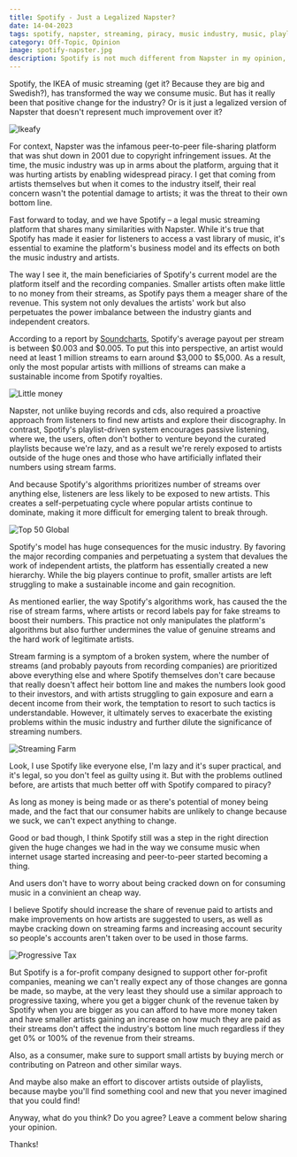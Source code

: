 ```yaml
---
title: Spotify - Just a Legalized Napster?
date: 14-04-2023
tags: spotify, napster, streaming, piracy, music industry, music, playlists, stream farms
category: Off-Topic, Opinion
image: spotify-napster.jpg
description: Spotify is not much different from Napster in my opinion, the only difference is who wins and who loses and artists lose with both.
---
```


Spotify, the IKEA of music streaming (get it? Because they are big and Swedish?), has transformed the way we consume music. But has it really been that positive change for the industry? Or is it just a legalized version of Napster that doesn't represent much improvement over it?

![Ikeafy](/contents/posts/14-04-2023-spotify-legalized-napster/ikeafy.jpg)

For context, Napster was the infamous peer-to-peer file-sharing platform that was shut down in 2001 due to copyright infringement issues. At the time, the music industry was up in arms about the platform, arguing that it was hurting artists by enabling widespread piracy. I get that coming from artists themselves but when it comes to the industry itself, their real concern wasn't the potential damage to artists; it was the threat to their own bottom line.

Fast forward to today, and we have Spotify – a legal music streaming platform that shares many similarities with Napster. While it's true that Spotify has made it easier for listeners to access a vast library of music, it's essential to examine the platform's business model and its effects on both the music industry and artists.

The way I see it, the main beneficiaries of Spotify's current model are the platform itself and the recording companies. Smaller artists often make little to no money from their streams, as Spotify pays them a meager share of the revenue. This system not only devalues the artists' work but also perpetuates the power imbalance between the industry giants and independent creators.

According to a report by [Soundcharts](https://soundcharts.com/blog/music-streaming-rates-payouts), Spotify's average payout per stream is between $0.003 and $0.005. To put this into perspective, an artist would need at least 1 million streams to earn around $3,000 to $5,000. As a result, only the most popular artists with millions of streams can make a sustainable income from Spotify royalties.

![Little money](/contents/posts/14-04-2023-spotify-legalized-napster/buskhat.jpg)

Napster, not unlike buying records and cds, also required a proactive approach from listeners to find new artists and explore their discography. In contrast, Spotify's playlist-driven system encourages passive listening, where we, the users, often don't bother to venture beyond the curated playlists because we're lazy, and as a result we're rerely exposed to artists outside of the huge ones and those who have artificially inflated their numbers using stream farms.

And because Spotify's algorithms prioritizes number of streams over anything else, listeners are less likely to be exposed to new artists. This creates a self-perpetuating cycle where popular artists continue to dominate, making it more difficult for emerging talent to break through.

![Top 50 Global](/contents/posts/14-04-2023-spotify-legalized-napster/playlist.jpg)

Spotify's model has huge consequences for the music industry. By favoring the major recording companies and perpetuating a system that devalues the work of independent artists, the platform has essentially created a new hierarchy. While the big players continue to profit, smaller artists are left struggling to make a sustainable income and gain recognition.

As mentioned earlier, the way Spotify's algorithms work, has caused the the rise of stream farms, where artists or record labels pay for fake streams to boost their numbers. This practice not only manipulates the platform's algorithms but also further undermines the value of genuine streams and the hard work of legitimate artists.

Stream farming is a symptom of a broken system, where the number of streams (and probably payouts from recording companies) are prioritized above everything else and where Spotify themselves don't care because that really doesn't affect heir bottom line and makes the numbers look good to their investors, and with artists struggling to gain exposure and earn a decent income from their work, the temptation to resort to such tactics is understandable. However, it ultimately serves to exacerbate the existing problems within the music industry and further dilute the significance of streaming numbers.

![Streaming Farm](/contents/posts/14-04-2023-spotify-legalized-napster/farm.jpg)

Look, I use Spotify like everyone else, I'm lazy and it's super practical, and it's legal, so you don't feel as guilty using it. But with the problems outlined before, are artists that much better off with Spotify compared to piracy?

As long as money is being made or as there's potential of money being made, and the fact that our consumer habits are unlikely to change because we suck, we can't expect anything to change.

Good or bad though, I think Spotify still was a step in the right direction given the huge changes we had in the way we consume music when internet usage started increasing and peer-to-peer started becoming a thing.

And users don't have to worry about being cracked down on for consuming music in a convinient an cheap way.

I believe Spotify should increase the share of revenue paid to artists and make improvements on how artists are suggested to users, as well as maybe cracking down on streaming farms and increasing account security so people's accounts aren't taken over to be used in those farms.

![Progressive Tax](/contents/posts/14-04-2023-spotify-legalized-napster/prog-tax.gif)

But Spotify is a for-profit company designed to support other for-profit companies, meaning we can't really expect any of those changes are gonna be made, so maybe, at the very least they should use a similar approach to progressive taxing, where you get a bigger chunk of the revenue taken by Spotify when you are bigger as you can afford to have more money taken and have smaller artists gaining an increase on how much they are paid as their streams don't affect the industry's bottom line much regardless if they get 0% or 100% of the revenue from their streams.

Also, as a consumer, make sure to support small artists by buying merch or contributing on Patreon and other similar ways.

And maybe also make an effort to discover artists outside of playlists, because maybe you'll find something cool and new that you never imagined that you could find!

Anyway, what do you think? Do you agree? Leave a comment below sharing your opinion.

Thanks!
